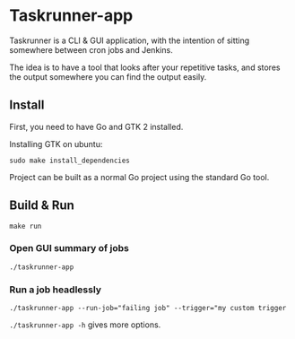 # Taskrunner-app

Taskrunner is a CLI & GUI application, with the intention of sitting somewhere between cron jobs and Jenkins.

The idea is to have a tool that looks after your repetitive tasks, and stores the output somewhere you can find the output easily.

## Install

First, you need to have Go and GTK 2 installed.

Installing GTK on ubuntu:

    sudo make install_dependencies

Project can be built as a normal Go project using the standard Go tool.

## Build & Run

    make run

### Open GUI summary of jobs

    ./taskrunner-app

### Run a job headlessly

    ./taskrunner-app --run-job="failing job" --trigger="my custom trigger
	

`./taskrunner-app -h` gives more options.
